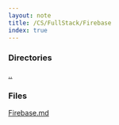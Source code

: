 ```yaml
---
layout: note
title: /CS/FullStack/Firebase
index: true
---
```


  <h3>Directories</h3>
  
  <a href='/notes/CS/FullStack/index.html'>..</a>
  


  <h3>Files</h3>
  
  <a href='/notes/CS/FullStack/Firebase/Firebase.html'>Firebase.md</a>
  

